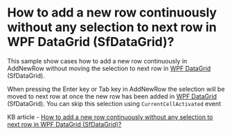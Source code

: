 # How to add a new row continuously without any selection to next row in WPF DataGrid (SfDataGrid)?

This sample show cases how to add a new row continuously in AddNewRow without moving the selection to next row in [WPF DataGrid](https://www.syncfusion.com/wpf-controls/datagrid) (SfDataGrid).

When pressing the Enter key or Tab key in AddNewRow the selection will be moved to next row at once the new row has been added in [WPF DataGrid](https://www.syncfusion.com/wpf-controls/datagrid) (SfDataGrid). You can skip this selection using `CurrentCellActivated` event

KB article - [How to add a new row continuously without any selection to next row in WPF DataGrid (SfDataGrid)?](https://www.syncfusion.com/kb/6867/how-to-add-a-new-row-continuously-without-any-selection-to-next-row-in-wpf-datagrid)
